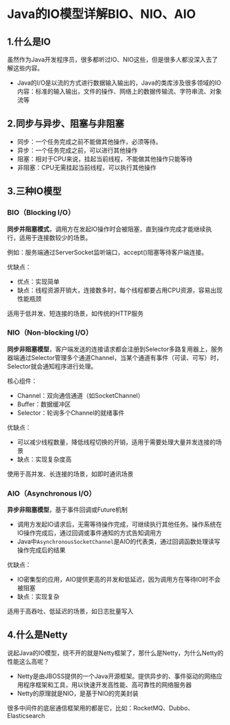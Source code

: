 # Java的IO模型详解BIO、NIO、AIO

## 1.什么是IO

虽然作为Java开发程序员，很多都听过IO、NIO这些，但是很多人都没深入去了解这些内容。

* Java的I/O是以流的方式进行数据输入输出的，Java的类库涉及很多领域的IO内容：标准的输入输出，文件的操作、网络上的数据传输流、字符串流、对象流等

## 2.同步与异步、阻塞与非阻塞

* 同步：一个任务完成之前不能做其他操作，必须等待。
* 异步：一个任务完成之前，可以进行其他操作
* 阻塞：相对于CPU来说，挂起当前线程，不能做其他操作只能等待
* 非阻塞：CPU无需挂起当前线程，可以执行其他操作

## 3.三种IO模型

### BIO（Blocking I/O）

**同步并阻塞模式**，调用方在发起IO操作时会被阻塞，直到操作完成才能继续执行，适用于连接数较少的场景。

例如：服务端通过ServerSocket监听端口，accept()阻塞等待客户端连接。

优缺点：

* 优点：实现简单
* 缺点：线程资源开销大，连接数多时，每个线程都要占用CPU资源，容易出现性能瓶颈

适用于低并发、短连接的场景，如传统的HTTP服务

### NIO（Non-blocking I/O）

**同步非阻塞模型**，客户端发送的连接请求都会注册到Selector多路复用器上，服务器端通过Selector管理多个通道Channel，当某个通道有事件（可读、可写）时，Selector就会通知程序进行处理。

核心组件：

* Channel：双向通信通道（如SocketChannel）
* Buffer：数据缓冲区
* Selector：轮询多个Channel的就绪事件

优缺点：

* 可以减少线程数量，降低线程切换的开销，适用于需要处理大量并发连接的场景
* 缺点：实现复杂度高

使用于高并发、长连接的场景，如即时通讯场景

### AIO（Asynchronous I/O）

**异步非阻塞模型**，基于事件回调或Future机制

* 调用方发起IO请求后，无需等待操作完成，可继续执行其他任务。操作系统在IO操作完成后，通过回调或事件通知的方式告知调用方
* Java中`AsynchronousSocketChannel`是AIO的代表类，通过回调函数处理读写操作完成后的结果

优缺点：

* IO密集型的应用，AIO提供更高的并发和低延迟，因为调用方在等待IO时不会被阻塞
* 缺点：实现复杂

适用于高吞吐、低延迟的场景，如日志批量写入

## 4.什么是Netty

说起Java的IO模型，绕不开的就是Netty框架了，那什么是Netty，为什么Netty的性能这么高呢？

* Netty是由JBOSS提供的一个Java开源框架。提供异步的、事件驱动的网络应用程序框架和工具，用以快速开发高性能、高可靠性的网络服务器
* Netty的原理就是NIO，是基于NIO的完美封装

很多中间件的底层通信框架用的都是它，比如：RocketMQ、Dubbo、Elasticsearch

















